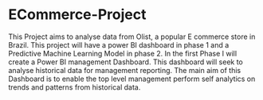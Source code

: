 # ECommerce-Project
This Project aims to analyse data from Olist, a popular E commerce store in Brazil. 
This project will have a power BI dashboard in phase 1 and a Predictive Machine Learning Model in phase 2.
In the first Phase I will create a Power BI management Dashboard. This dashboard will seek to analyse historical data for management reporting.
The main aim of this Dashboard is to enable the top level management perform self analytics on trends and patterns from historical data.

